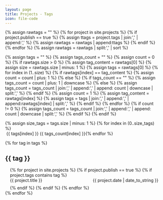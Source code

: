 ```yaml
---
layout: page
title: Projects - Tags
icon: file-code
---
```


<!-- https://codinfox.github.io/dev/2015/03/06/use-tags-and-categories-in-your-jekyll-based-github-pages/ -->

{% assign rawtags = "" %}
{% for project in site.projects %}
{% if project.publish == true %}
{% assign ttags = project.tags | join:',' | append:',' %}
{% assign rawtags = rawtags | append:ttags %}
{% endif %}
{% endfor %}
{% assign rawtags = rawtags | split:',' | sort %}

{% assign tags = "" %}
{% assign tags_count = "" %}
{% assign count = 0 %}
{% if rawtags.size > 0 %}
{% assign tag_content = rawtags[0] %}
{% assign size = rawtags.size | minus: 1 %}
{% assign tags = rawtags[0] %}
{% for index in (1..size) %}
{% if rawtags[index] == tag_content %}
{% assign count = count | plus: 1 %}
{% else %}
{% if tags_count == "" %}
{% assign tags_count = count | plus: 1 | downcase %}
{% else %}
{% assign tags_count = tags_count | join:',' | append:',' | append: count | downcase | split:',' %}
{% endif %}
{% assign count = 1 %}
{% assign tag_content = rawtags[index] %}
{% assign tags = tags | join:',' | append:',' | append:rawtags[index] | split:',' %}
{% endif %}
{% endfor %}
{% if count != 0 %}
{% assign tags_count = tags_count | join:',' | append:',' | append: count | downcase | split:',' %}
{% endif %}
{% endif %}


<div style="display: inline-flex; flex-wrap: wrap;">
{% assign size_tags = tags.size | minus: 1 %}
{% for index in (0..size_tags) %}
<a href="#{{ tags[index] | slugify: 'pretty' }}" style="text-decoration: none;">
<div class="chip">
<span class="chip-content">
<i class="fa fa-tag" aria-hidden="true"></i>&nbsp;{{ tags[index] }}</span>
<span class="chip-count">{{ tags_count[index] }}</span>
</div>
</a>
{% endfor %}
</div>

<ul style="list-style-type: none; padding-left: 0px;">
{% for tag in tags %}
<li>
    <h2 id="{{ tag | slugify: 'pretty' }}">{{ tag }}</h2>
    <ul style="list-style-type: none; padding-left: 1rem;">
        {% for project in site.projects %}
        {% if project.publish == true %}
        {% if project.tags contains tag %}
        <li style="margin-bottom: 0.5rem;">
            <div class="card">
                <div class="card-content">
                    <a href="{{ site.baseurl }}{{ project.url }}" style="text-decoration: none;">
                        <span>{{ project.title }}</span>
                    </a>
                    <span style="float: right;">{{ project.date | date_to_string }}</span>
                </div>
            </div>
        </li>
        {% endif %}
        {% endif %}
        {% endfor %}
    </ul>
</li>
{% endfor %}
</ul>
